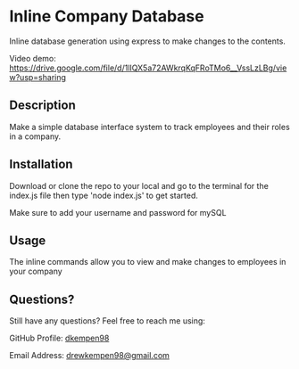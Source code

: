 # Inline Company Database

Inline database generation using express to make changes to the contents.

Video demo: https://drive.google.com/file/d/1lIQX5a72AWkrqKqFRoTMo6__VssLzLBg/view?usp=sharing

## Description

Make a simple database interface system to track employees and their roles in a company.

## Installation

Download or clone the repo to your local and go to the terminal for the index.js file then type 'node index.js' to get started.

Make sure to add your username and password for mySQL

## Usage

The inline commands allow you to view and make changes to employees in your company

## Questions?

Still have any questions? Feel free to reach me using:

GitHub Profile: [dkempen98](github.com/dkempen98)

Email Address: drewkempen98@gmail.com
